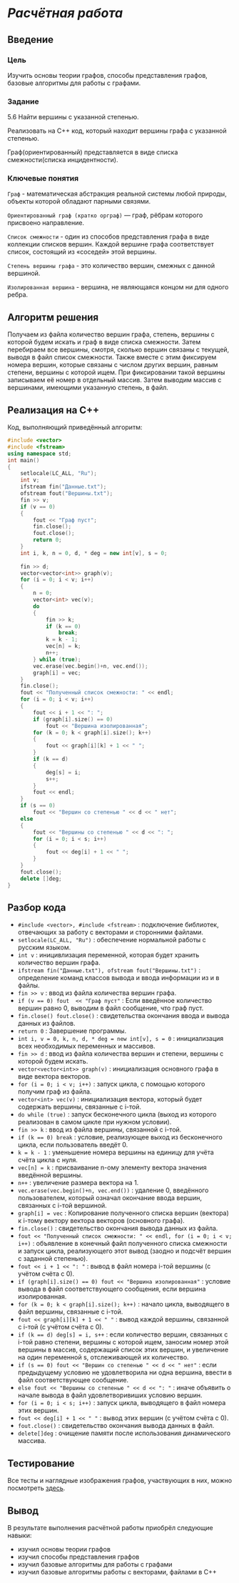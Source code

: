 # *Расчётная работа*
## Введение
### Цель
Изучить основы теории графов, способы представления графов, базовые алгоритмы для работы с графами.
### Задание
5.6 Найти вершины с указанной степенью.

Реализовать на C++ код, который находит вершины графа с указанной степенью.

Граф(ориентированный) представляется в виде списка смежности(списка инцидентности).
### Ключевые понятия
`Граф` - математическая абстракция реальной системы любой природы, объекты которой обладают парными связями.

`Ориентированный граф (кратко орграф)` — граф, рёбрам которого присвоено направление.

`Список смежности` - один из способов представления графа в виде коллекции списков вершин. Каждой вершине графа соответствует список, состоящий из «соседей» этой вершины.

`Степень вершины графа` - это количество вершин, смежных с данной вершиной.

`Изолированная вершина` - вершина, не являющаяся концом ни для одного ребра.
## Алгоритм решения
Получаем из файла количество вершин графа, степень, вершины с которой будем искать и граф в виде списка смежности. Затем перебираем все вершины, смотря, сколько вершин связаны с текущей, выводя в файл список смежности. Также вместе с этим фиксируем номера вершин, которые связаны с числом других вершин, равным степени, вершины с которой ищем. При фиксировании такой вершины записываем её номер в отдельный массив. Затем выводим массив с вершинами, имеющими указанную степень, в файл.
## Реализация на С++
Код, выполняющий приведённый алгоритм:
```C++
#include <vector>
#include <fstream>
using namespace std;
int main()
{
	setlocale(LC_ALL, "Ru");
	int v;
	ifstream fin("Данные.txt");
	ofstream fout("Вершины.txt");
	fin >> v;
	if (v == 0)
	{
		fout << "Граф пуст";
		fin.close();
		fout.close();
		return 0;
	}
	int	i, k, n = 0, d, * deg = new int[v], s = 0; 
	
	fin >> d;
	vector<vector<int>> graph(v);
	for (i = 0; i < v; i++)
	{
		n = 0;
		vector<int> vec(v);
		do
		{
			fin >> k;
			if (k == 0)
				break;
			k = k - 1;
			vec[n] = k;
			n++;
		} while (true);
		vec.erase(vec.begin()+n, vec.end());
		graph[i] = vec;
	}
	fin.close();
	fout << "Полученный список смежности: " << endl;
	for (i = 0; i < v; i++)
	{
		fout << i + 1 << ": ";
		if (graph[i].size() == 0)
			fout << "Вершина изолированная";
		for (k = 0; k < graph[i].size(); k++)
		{
			fout << graph[i][k] + 1 << " ";
		}
		if (k == d)
		{
			deg[s] = i;
			s++;
		}
		fout << endl;
	}
	if (s == 0)
		fout << "Вершин со степенью " << d << " нет";
	else
	{
		fout << "Вершины со степенью " << d << ": ";
		for (i = 0; i < s; i++)
		{
			fout << deg[i] + 1 << " ";
		}
	}
	fout.close();
	delete []deg;
}
```
## Разбор кода
- `#include <vector>, #include <fstream>` : подключение библиотек, отвечающих за работу с векторами и сторонними файлами.
- `setlocale(LC_ALL, "Ru")` : обеспечение нормальной работы с русским языком.
- `int v` : иницивлизация переменной, которая будет хранить количество вершин графа.
- `ifstream fin("Данные.txt"), ofstream fout("Вершины.txt")` : определение команд классов вывода и ввода информации из и в файлы.
- `fin >> v` : ввод из файла количества вершин графа.
- `if (v == 0) fout  << "Граф пуст"` : Если введённое количество вершин равно 0, выводим в файл сообщение, что граф пуст.
- `fin.close() fout.close()` : свидетельства окончания ввода и вывода данных из файлов.
- `return 0` : Завершение программы.
- `int i, v = 0, k, n, d, * deg = new int[v], s = 0` : инициализация всех необходимых переменных и массивов.
- `fin >> d` : ввод из файла количества вершин и степени, вершины с которой будем искать.
- `vector<vector<int>> graph(v)` : инициализация основного графа в виде вектора векторов.
- `for (i = 0; i < v; i++)` : запуск цикла, с помощью которого получим граф из файла.
- `vector<int> vec(v)` : инициализация вектора, который будет содержать вершины, связанные с i-той.
- `do while (true)` : запуск бесконечного цикла (выход из которого реализован в самом цикле при нужном условии).
- `fin >> k` : ввод из файла вершины, связанной с i-той.
- `if (k == 0) break` : условие, реализующее выход из бесконечного цикла, если пользователь введёт 0.
- `k = k - 1` : уменьшение номера вершины на единицу для учёта счёта цикла с нуля.
- `vec[n] = k` : присваивание n-ому элементу вектора значения введённой вершины.
- `n++` : увеличение размера вектора на 1.
- `vec.erase(vec.begin()+n, vec.end())` : удаление 0, введённого пользователем, который означал окончание ввода вершин, связанных с i-той вершиной.
- `graph[i] = vec` : Копирование полученного списка вершин (вектора) к i-тому вектору вектора векторов (основного графа).
- `fin.close()` : свидетельство окончания вывода данных из файла.
- `fout << "Полученный список смежности: " << endl, for (i = 0; i < v; i++)` : объявление в конечный файл полученного списка смежности и запуск цикла, реализующего этот вывод (заодно и подсчёт вершин с заданной степенью).
- `fout << i + 1 << ": "` :  вывод в файл номера i-той вершины (с учётом счёта с 0).
- `if (graph[i].size() == 0) fout << "Вершина изолированная"` : условие вывода в файл соответствующего сообщения, если вершина изолированная.
- `for (k = 0; k < graph[i].size(); k++)` : начало цикла, выводящего в файл вершины, связанные с i-той.
- `fout << graph[i][k] + 1 << " "` : вывод каждой вершины, связанной с i-той (с учётом счёта с 0).
- `if (k == d) deg[s] = i, s++` : если количество вершин, связанных с i-той равно степени, вершины с которой ищем, заносим номер этой вершины в массив, содержащий список этих вершин, и увеличение на один переменной s, отслеживающей их количество.
- `if (s == 0) fout << "Вершин со степенью " << d << " нет"` : если предыдущему условию не удовлетворила ни одна вершина, ввести в файл соответствующее сообщение.
- `else fout << "Вершины со степенью " << d << ": "` : иначе объявить о начале вывода в файл удовлетворивиших условию вершин.
- `for (i = 0; i < s; i++)` : запуск цикла, выводящего в файл номера этих вершин.
-	`fout << deg[i] + 1 << " "` : вывод этих вершин (с учётом счёта с 0).
-	`fout.close()` : свидетельство окончания вывода данных в файл.
- `delete[]deg` : очищение памяти после использования динамического массива.
## Тестирование
Все тесты и наглядные изображения графов, участвующих в них, можно посмотреть [здесь](https://github.com/iis-32170x/RPIIS/tree/%D0%90%D0%B1%D1%80%D0%B0%D0%BC%D0%BE%D0%B2_%D0%94/PP/%D0%A2%D0%B5%D1%81%D1%82%D1%8B).
## Вывод
В результате выполнения расчётной работы приобрёл следующие навыки:

- изучил основы теории графов
- изучил способы представления графов
- изучил базовые алгоритмы для работы с графами
- изучил базовые алгоритмы работы с векторами, файлами в C++
